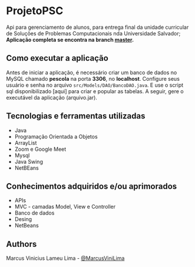 # ProjetoPSC
  Api para gerenciamento de alunos, para entrega final da unidade curricular de Soluções de Problemas Computacionais nda Universidade Salvador;<br>
  **Aplicação completa se encontra na branch [master](https://github.com/MarcusViniLima/GerenciadorDeCAdastroDeAlunos/tree/master).**
  
  ## Como executar a aplicação
  Antes de iniciar a aplicação, é necessário criar um banco de dados no MySQL chamado **pescola** na porta **3306**, no **localhost**. Configure seus usuário e senha no arquivo `src/Models/DAO/BancoDAO.java`. E use o script sql disponibilizado [aqui] para criar e popular as tabelas. A seguir, gere o executável da aplicação (arquivo.jar).
   
   ## Tecnologias e ferramentas utilizadas
- Java
- Programação Orientada a Objetos
- ArrayList
- Zoom e Google Meet
- Mysql
- Java Swing
- NetBEans

## Conhecimentos adquiridos e/ou aprimorados
- APIs
- MVC - camadas Model, View e Controller
- Banco de dados
- Desing
- NetBeans

## Authors
Marcus Vinicius Lameu Lima - [@MarcusViniLima](https://github.com/MarcusViniLima)
